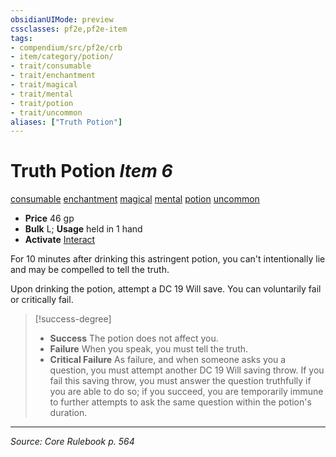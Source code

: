 ```yaml
---
obsidianUIMode: preview
cssclasses: pf2e,pf2e-item
tags:
- compendium/src/pf2e/crb
- item/category/potion/
- trait/consumable
- trait/enchantment
- trait/magical
- trait/mental
- trait/potion
- trait/uncommon
aliases: ["Truth Potion"]
---
```

# Truth Potion *Item 6*  
[consumable](rules/traits/consumable.md "Consumable Item Trait")  [enchantment](rules/traits/enchantment.md "Enchantment School Trait")  [magical](rules/traits/magical.md "Magical Item Trait")  [mental](rules/traits/mental.md "Mental Effect Trait")  [potion](rules/traits/potion.md "Potion Item Trait")  [uncommon](rules/traits/uncommon.md "Uncommon Rarity Trait")  

- **Price** 46 gp
- **Bulk** L; **Usage** held in 1 hand
- **Activate** [Interact](rules/actions/interact.md)

For 10 minutes after drinking this astringent potion, you can't intentionally lie and may be compelled to tell the truth.

Upon drinking the potion, attempt a DC 19 Will save. You can voluntarily fail or critically fail.

> [!success-degree] 
> - **Success** The potion does not affect you.
> - **Failure** When you speak, you must tell the truth.
> - **Critical Failure** As failure, and when someone asks you a question, you must attempt another DC 19 Will saving throw. If you fail this saving throw, you must answer the question truthfully if you are able to do so; if you succeed, you are temporarily immune to further attempts to ask the same question within the potion's duration.


---
*Source: Core Rulebook p. 564*